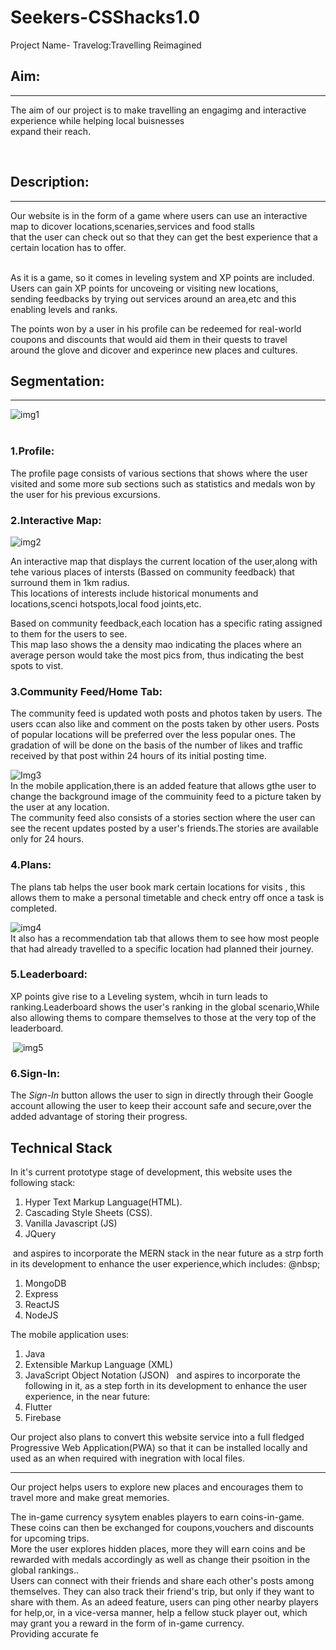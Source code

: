 # Seekers-CSShacks1.0
Project Name- Travelog:Travelling Reimagined
## Aim:
---  
The aim of our project is to make travelling an engagimg and interactive experience  while helping local buisnesses  
expand their reach.
 
&nbsp;  
## Description:
---
Our website is in the form of a game where users can use an interactive map to dicover locations,scenaries,services and food stalls  
that the user can check out so that they can get the best experience that a certain location has to offer.  
&nbsp;&nbsp;  

As it is a game, so it comes in leveling system and XP points are included. Users can gain XP points for uncoveing or visiting new locations,  
sending feedbacks by trying out services around an area,etc and this enabling levels and ranks.  

The points won by a user in his profile can be redeemed for real-world coupons and discounts that would aid them in their quests to travel  
around the glove and dicover and experince new places and cultures.
  
## Segmentation:
---
![img1](https://user-images.githubusercontent.com/77690532/107870679-77588c00-6ec0-11eb-9de7-824a7c90835f.jpg)  
&nbsp;  

### 1.Profile:  

The profile page consists of various sections that shows where the user visited and some more sub sections such as statistics and medals won by the user for his previous excursions.  
### 2.Interactive Map:  

![img2](https://user-images.githubusercontent.com/77690532/107871526-7d526b00-6ec8-11eb-997f-a9d32dcf4bfc.png)  


An interactive map that displays the current location of the user,along with tehe various  places of intersts (Bassed on community feedback) that surround them in 1km radius.  
This locations of interests include historical monuments and locations,scenci hotspots,local food joints,etc.  

Based on community feedback,each location has a specific rating assigned to them for the users to see.  
This map laso shows the a density mao indicating  the places where an average person would take the most pics from, thus indicating the best spots to vist.    

### 3.Community Feed/Home Tab:  

The community feed is updated woth posts and photos taken by users. The users ccan also like and comment on the posts taken by other users. Posts of popular locations will be preferred over the less popular ones. The gradation of will be done on the basis of the number of likes and traffic received by that post within 24 hours of its initial posting time.&nbsp;  

![Img3](https://user-images.githubusercontent.com/77690532/107871770-9d832980-6eca-11eb-913e-c1184b77d03e.png)&nbsp;  
In the mobile application,there is an added feature that allows gthe user to change the background image of the commuinity feed to a picture taken by the user at any location.  
The community feed also consists of a stories section where the user can see the recent updates posted by a user's friends.The stories are available only for 24 hours.  

### 4.Plans:  

The plans tab helps the user book mark certain locations for visits , this allows them to make a personal timetable and check entry off once a task is completed.  
  
  ![img4](https://user-images.githubusercontent.com/77690532/107871937-23ec3b00-6ecc-11eb-81a1-16b4555cbe96.png)  
  It also has a recommendation tab that allows them to see how most people that had already travelled to a specific location had planned their journey.  
  ### 5.Leaderboard:  
  XP points give rise to a Leveling system, whcih in turn leads to ranking.Leaderboard shows the user's ranking in the global scenario,While also allowing thems to compare themselves to those at the very top of the leaderboard.  
    
&nbsp;![img5](https://user-images.githubusercontent.com/77690532/107872016-0b305500-6ecd-11eb-98e3-aefd81ab6190.png)
&nbsp;  
### 6.Sign-In:  
The *Sign-In* button allows the user to sign in directly through their Google account allowing the user to keep their account safe and secure,over the added advantage of storing their progress.&nbsp;&nbsp;  

## Technical Stack

In it's current prototype stage of development, this website uses the following stack:
1. Hyper Text Markup Language(HTML).&nbsp;
2. Cascading Style Sheets (CSS).&nbsp;
3. Vanilla Javascript (JS)
4. JQuery

&nbsp;and aspires to incorporate the MERN stack in the near future as a strp forth in its development to enhance the user experience,which includes:&nbsp;@nbsp;
 1. MongoDB
 2. Express
 3. ReactJS
 4. NodeJS
&nbsp;

The mobile application uses:&nbsp;

1. Java
2. Extensible Markup Language (XML)
3. JavaScript Object Notation (JSON)
&nbsp;
and aspires to incorporate the following in it, as a step forth in its development to enhance the user experience, in the near future:&nbsp;
 1. Flutter
 2. Firebase
 &nbsp;  

 Our project also plans to convert this website service into a full fledged Progressive Web Application(PWA) so that it can be installed locally and used as an when required with inegration with local files.
 &nbsp;&nbsp;  

---
Our project helps users to explore new places and encourages them to travel more and make great memories. 
&nbsp;&nbsp;  

The in-game currency sysytem enables players to earn coins-in-game. These coins can then be exchanged for coupons,vouchers and discounts for upcoming trips.
&nbsp;  
More the user explores hidden places, more they will earn coins and be rewarded with medals accordingly as well as change their psoition in the global rankings..
&nbsp;  
Users can connect with their friends and share each other's posts among themselves. They can also track their friend's trip, but only if they want to share with them. As an adeed feature, users can ping other nearby players for help,or, in a vice-versa manner, help a fellow stuck player out, which may grant you a reward in the form of in-game currency.
&nbsp;  
    Providing accurate fe